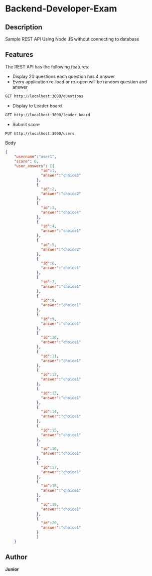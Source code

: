 # Backend-Developer-Exam
Description
-------

Sample REST API Using Node JS without connecting to database

Features
-------

The REST API has the following features:

* Display 20 questions each question has 4 answer
* Every application re-load or re-open will be random question and answer
```bash
GET http://localhost:3000/questions
```
* Display to Leader board
```bash
GET http://localhost:3000/leader_board
```

* Submit score
```bash
PUT http://localhost:3000/users
```
Body
```json
{
    "username":"user1",
    "score": 6,
    "user_answers": [{
                "id":1,
                "answer":"choice3"
              },
              {
                "id":2,
                "answer":"choice2"
              },
              {
                "id":3,
                "answer":"choice4"
              },
              {
                "id":4,
                "answer":"choice1"
              },
              {
                "id":5,
                "answer":"choice2"
              },
              {
                "id":6,
                "answer":"choice1"
              },
              {
                "id":7,
                "answer":"choice1"
              },
              {
                "id":8,
                "answer":"choice1"
              },
              {
                "id":9,
                "answer":"choice1"
              },
              {
                "id":10,
                "answer":"choice1"
              },
              {
                "id":11,
                "answer":"choice1"
              },
              {
                "id":12,
                "answer":"choice1"
              },
              {
                "id":13,
                "answer":"choice1"
              },
              {
                "id":14,
                "answer":"choice1"
              },
              {
                "id":15,
                "answer":"choice1"
              },
              {
                "id":16,
                "answer":"choice1"
              },
              {
                "id":17,
                "answer":"choice1"
              },
              {
                "id":18,
                "answer":"choice1"
              },
              {
                "id":19,
                "answer":"choice1"
              },
              {
                "id":20,
                "answer":"choice1"
              }
              ]
    }
```

Author
-------

**Junior**
